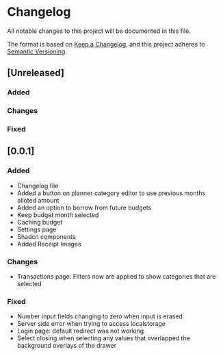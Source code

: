 # Changelog

All notable changes to this project will be documented in this file.

The format is based on [Keep a Changelog](https://keepachangelog.com/en/1.1.0/),
and this project adheres to [Semantic Versioning](https://semver.org/spec/v2.0.0.html).

## [Unreleased]

### Added

### Changes

### Fixed


## [0.0.1]

### Added
- Changelog file
- Added a button on planner category editor to use previous months alloted amount
- Added an option to borrow from future budgets
- Keep budget month selected
- Caching budget
- Settings page
- Shadcn components
- Added Receipt Images

### Changes
- Transactions page: Filters now are applied to show categories that are selected

### Fixed
- Number input fields changing to zero when input is erased
- Server side error when trying to access localstorage
- Login page: default redirect was not working
- Select closing when selecting any values that overlapped the background overlays of the drawer